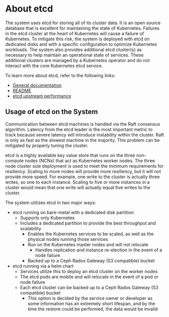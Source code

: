 # About etcd

The system uses etcd for storing all of its cluster data. It is an open source database that is excellent for
maintaining the state of Kubernetes. Failures in the etcd cluster at the heart of Kubernetes will cause a failure of
Kubernetes. To mitigate this risk, the system is deployed with etcd on dedicated disks and with a specific configuration
to optimize Kubernetes workloads. The system also provides additional etcd cluster\(s\) as necessary to help maintain an
operational state of services. These additional clusters are managed by a Kubernetes operator and do not interact with
the core Kubernetes etcd service.

To learn more about etcd, refer to the following links:

- [General documentation](https://github.com/etcd-io/etcd)
- [README](https://github.com/etcd-io/etcd/tree/master/etcdctl)
- [etcd upstream performance](https://etcd.io/docs/v3.5/benchmarks/)

## Usage of etcd on the System

Communication between etcd machines is handled via the Raft consensus algorithm. Latency from the etcd leader is the
most important metric to track because severe latency will introduce instability within the cluster. Raft is only as
fast as the slowest machine in the majority. This problem can be mitigated by properly tuning the cluster.

etcd is a highly available key value store that runs on the three non-compute nodes \(NCNs\) that act as Kubernetes
worker nodes. The three node cluster size deployment is used to meet the minimum requirements for resiliency. Scaling to
more nodes will provide more resiliency, but it will not provide more speed. For example, one write to the cluster is
actually three writes, so one to each instance. Scaling to five or more instances in a cluster would mean that one write
will actually equal five writes to the cluster.

The system utilizes etcd in two major ways:

- etcd running on bare-metal with a dedicated disk partition
    - Supports only Kubernetes
    - Includes a dedicated partition to provide the best throughput and scalability
        - Enables the Kubernetes services to be scaled, as well as the physical nodes running those services
        - Run on the Kubernetes master nodes and will not relocate
            - Handles replication and instance re-election in the event of a node failure
        - Backed up to a Ceph Rados Gateway \(S3 compatible\) bucket
- etcd running via a helm chart
    - Services utilize this to deploy an etcd cluster on the worker nodes
    - The etcd pods are mobile and will relocate in the event of a pod or node failure
    - Each etcd cluster can be backed up to a Ceph Rados Gateway \(S3 compatible\) bucket
        - This option is decided by the service owner or developer as some information has an extremely short lifespan,
          and by the time the restore could be performed, the data would be invalid
